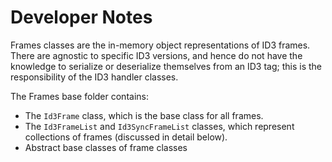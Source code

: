 ﻿# Developer Notes
Frames classes are the in-memory object representations of ID3 frames. There are agnostic to specific ID3 versions, and hence do not have the knowledge to serialize or deserialize themselves from an ID3 tag; this is the responsibility of the ID3 handler classes.

The Frames base folder contains:
* The `Id3Frame` class, which is the base class for all frames.
* The `Id3FrameList` and `Id3SyncFrameList` classes, which represent collections of frames (discussed in detail below).
* Abstract base classes of frame classes